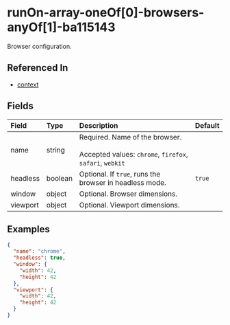 
# runOn-array-oneOf[0]-browsers-anyOf[1]-ba115143

Browser configuration.

## Referenced In

- [context](/docs/references/schemas/context)

## Fields

Field | Type | Description | Default
:-- | :-- | :-- | :--
name | string | Required. Name of the browser.<br/><br/>Accepted values: `chrome`, `firefox`, `safari`, `webkit` | 
headless | boolean | Optional. If `true`, runs the browser in headless mode. | `true`
window | object | Optional. Browser dimensions. | 
viewport | object | Optional. Viewport dimensions. | 

## Examples

```json
{
  "name": "chrome",
  "headless": true,
  "window": {
    "width": 42,
    "height": 42
  },
  "viewport": {
    "width": 42,
    "height": 42
  }
}
```
